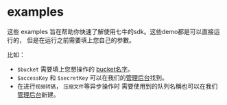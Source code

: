 # examples

这些 examples 旨在帮助你快速了解使用七牛的sdk。这些demo都是可以直接运行的， 但是在运行之前需要填上您自己的参數。

比如：

* `$bucket`  需要填上您想操作的 [bucket名字](http://developer.qiniu.com/docs/v6/api/overview/concepts.html#bucket)。
* `$accessKey` 和 `$secretKey` 可以在我们的[管理后台](https://portal.qiniu.com/setting/key)找到。
* 在进行`视频转碼`， `压缩文件`等异步操作时 需要使用到的队列名稱也可以在我们[管理后台](https://portal.qiniu.com/mps/pipeline)新建。

